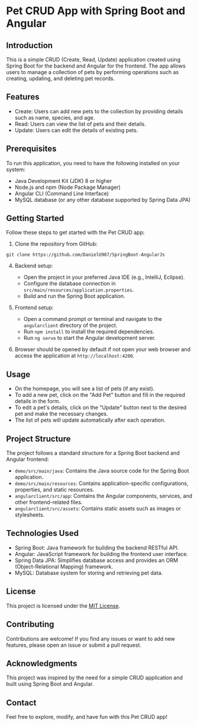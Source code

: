 # Pet CRUD App with Spring Boot and Angular

## Introduction
This is a simple CRUD (Create, Read, Update) application created using Spring Boot for the backend and Angular for the frontend. The app allows users to manage a collection of pets by performing operations such as creating, updating, and deleting pet records.

## Features
- Create: Users can add new pets to the collection by providing details such as name, species, and age.
- Read: Users can view the list of pets and their details.
- Update: Users can edit the details of existing pets.


## Prerequisites
To run this application, you need to have the following installed on your system:
- Java Development Kit (JDK) 8 or higher
- Node.js and npm (Node Package Manager)
- Angular CLI (Command Line Interface)
- MySQL database (or any other database supported by Spring Data JPA)

## Getting Started
Follow these steps to get started with the Pet CRUD app:

1. Clone the repository from GitHub:
```
git clone https://github.com/DanielU987/SpringBoot-AngularJs
```
4. Backend setup:
   - Open the project in your preferred Java IDE (e.g., IntelliJ, Eclipse).
   - Configure the database connection in `src/main/resources/application.properties`.
   - Build and run the Spring Boot application.

5. Frontend setup:
   - Open a command prompt or terminal and navigate to the `angularclient` directory of the project.
   - Run `npm install` to install the required dependencies.
   - Run `ng serve` to start the Angular development server.

6. Browser should be opened by default if not open your web browser and access the application at `http://localhost:4200`.

## Usage
- On the homepage, you will see a list of pets (if any exist).
- To add a new pet, click on the "Add Pet" button and fill in the required details in the form.
- To edit a pet's details, click on the "Update" button next to the desired pet and make the necessary changes.
- The list of pets will update automatically after each operation.

## Project Structure
The project follows a standard structure for a Spring Boot backend and Angular frontend:

- `demo/src/main/java`: Contains the Java source code for the Spring Boot application.
- `demo/src/main/resources`: Contains application-specific configurations, properties, and static resources.
- `angularclient/src/app`: Contains the Angular components, services, and other frontend-related files.
- `angularclient/src/assets`: Contains static assets such as images or stylesheets.

## Technologies Used
- Spring Boot: Java framework for building the backend RESTful API.
- Angular: JavaScript framework for building the frontend user interface.
- Spring Data JPA: Simplifies database access and provides an ORM (Object-Relational Mapping) framework.
- MySQL: Database system for storing and retrieving pet data.

## License
This project is licensed under the [MIT License](LICENSE).

## Contributing
Contributions are welcome! If you find any issues or want to add new features, please open an issue or submit a pull request.

## Acknowledgments
This project was inspired by the need for a simple CRUD application and built using Spring Boot and Angular.

## Contact
Feel free to explore, modify, and have fun with this Pet CRUD app!
